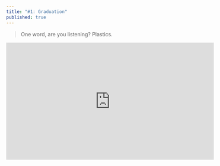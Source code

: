 ```yaml
---
title: "#1: Graduation"
published: true
---
```


> One word, are you listening? 
> Plastics.


<iframe width="560" height="315" src="https://www.youtube.com/embed/2DJato7gzKE?controls=0" frameborder="0" allow="accelerometer; autoplay; encrypted-media; gyroscope; picture-in-picture" allowfullscreen></iframe>